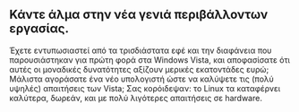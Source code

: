 

<div id="corps">

<h2>Κάντε άλμα στην νέα γενιά περιβάλλοντων εργασίας.</h2>

Έχετε εντυπωσιαστεί από τα τρισδιάστατα εφέ και την διαφάνεια που
παρουσιάστηκαν για πρώτη φορά στα Windows Vista, και αποφασίσατε ότι
αυτές οι μοναδικές δυνατότητες αξίζουν μερικές εκατοντάδες ευρώ; Μάλιστα
αγοράσατε ένα νέο υπολογιστή ώστε να καλύψετε τις (πολύ υψηλές) απαιτήσεις
των Vista; Σας κορόιδεψαν: το Linux τα καταφέρνει καλύτερα, δωρεάν, και με
πολύ λιγότερες απαιτήσεις σε hardware.

<? all_video_ids_from_file ();?>

</div>


